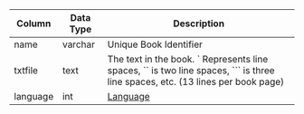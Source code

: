 | Column   | Data Type | Description                                                                                                                    |
| -------- | --------- | ------------------------------------------------------------------------------------------------------------------------------ |
| name     | varchar   | Unique Book Identifier                                                                                                         |
| txtfile  | text      | The text in the book. ` Represents line spaces, `` is two line spaces, ``` is three line spaces, etc. (13 lines per book page) |
| language | int       | [Language](https://eqemu.gitbook.io/server/categories/reference-lists/languages)                                               |